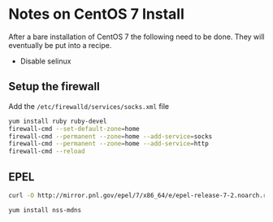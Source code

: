 # Notes on CentOS 7 Install

After a bare installation of CentOS 7 the following need to be done. They will
eventually be put into a recipe.

* Disable selinux

## Setup the firewall

Add the `/etc/firewalld/services/socks.xml` file

```bash
yum install ruby ruby-devel
firewall-cmd --set-default-zone=home
firewall-cmd --permanent --zone=home --add-service=socks
firewall-cmd --permanent --zone=home --add-service=http
firewall-cmd --reload
```

## EPEL

```bash
curl -O http://mirror.pnl.gov/epel/7/x86_64/e/epel-release-7-2.noarch.rpm
```

```bash
yum install nss-mdns
```
